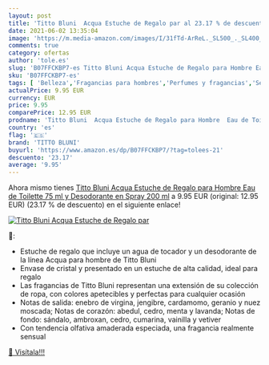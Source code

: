 ```yaml
---
layout: post
title: 'Titto Bluni  Acqua Estuche de Regalo par al 23.17 % de descuento'
date: 2021-06-02 13:35:04
image: 'https://m.media-amazon.com/images/I/31fTd-ArReL._SL500_._SL400_.jpg'
comments: true
category: ofertas
author: 'tole.es'
slug: 'B07FFCKBP7-es Titto Bluni Acqua Estuche de Regalo para Hombre Eau de...'
sku: 'B07FFCKBP7-es'
tags: [ 'Belleza','Fragancias para hombres','Perfumes y fragancias','Sets de fragancias para hombres','de','eau','titto bluni','toilette', ]
actualPrice: 9.95 EUR
currency: EUR
price: 9.95
comparePrice: 12.95 EUR
prodname: 'Titto Bluni  Acqua Estuche de Regalo para Hombre  Eau de Toilette 75 ml y Desodorante en Spray 200 ml'
country: 'es'
flag: '🇪🇸'
brand: 'TITTO BLUNI'
buyurl: 'https://www.amazon.es/dp/B07FFCKBP7/?tag=tolees-21'
descuento: '23.17'
average: '9.95'
---
```


Ahora mismo tienes [Titto Bluni  Acqua Estuche de Regalo para Hombre  Eau de Toilette 75 ml y Desodorante en Spray 200 ml](https://www.amazon.es/dp/B07FFCKBP7/?tag=tolees-21) a 9.95 EUR (original: 12.95 EUR) (23.17 %  de descuento) en el siguiente enlace!

[![Titto Bluni  Acqua Estuche de Regalo par](https://m.media-amazon.com/images/I/31fTd-ArReL._SL500_._SL400_.jpg)](https://www.amazon.es/dp/B07FFCKBP7/?tag=tolees-21)

🔎:

- Estuche de regalo que incluye un agua de tocador y un desodorante de la línea Acqua para hombre de Titto Bluni
- Envase de cristal y presentado en un estuche de alta calidad, ideal para regalo
- Las fragancias de Titto Bluni representan una extensión de su colección de ropa, con colores apetecibles y perfectas para cualquier ocasión
- Notas de salida: enebro de virgina, jengibre, cardamomo, geranio y nuez moscada; Notas de corazón: abedul, cedro, menta y lavanda; Notas de fondo: sándalo, ambroxan, cedro, cumarina, vainilla y vetiver
- Con tendencia olfativa amaderada especiada, una fragancia realmente sensual

[🛒 Visítala!!!](https://www.amazon.es/dp/B07FFCKBP7/?tag=tolees-21)
